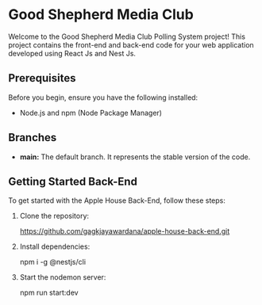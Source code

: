# Good Shepherd Media Club

Welcome to the Good Shepherd Media Club Polling System project! This project contains the front-end and back-end code for your web application developed using React Js and Nest Js.

## Prerequisites

Before you begin, ensure you have the following installed:

- Node.js and npm (Node Package Manager)

## Branches

- **main:** The default branch. It represents the stable version of the code.

## Getting Started Back-End

To get started with the Apple House Back-End, follow these steps:

1. Clone the repository:

   https://github.com/gagkjayawardana/apple-house-back-end.git

2. Install dependencies:

   npm i -g @nestjs/cli

3. Start the nodemon server:

   npm run start:dev
